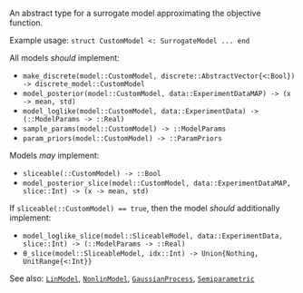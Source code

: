 An abstract type for a surrogate model approximating the objective function.

Example usage: `struct CustomModel <: SurrogateModel ... end`

All models *should* implement:

  * `make_discrete(model::CustomModel, discrete::AbstractVector{<:Bool}) -> discrete_model::CustomModel`
  * `model_posterior(model::CustomModel, data::ExperimentDataMAP) -> (x -> mean, std)`
  * `model_loglike(model::CustomModel, data::ExperimentData) -> (::ModelParams -> ::Real)`
  * `sample_params(model::CustomModel) -> ::ModelParams`
  * `param_priors(model::CustomModel) -> ::ParamPriors`

Models *may* implement:

  * `sliceable(::CustomModel) -> ::Bool`
  * `model_posterior_slice(model::CustomModel, data::ExperimentDataMAP, slice::Int) -> (x -> mean, std)`

If `sliceable(::CustomModel) == true`, then the model *should* additionally implement:

  * `model_loglike_slice(model::SliceableModel, data::ExperimentData, slice::Int) -> (::ModelParams -> ::Real)`
  * `θ_slice(model::SliceableModel, idx::Int) -> Union{Nothing, UnitRange{<:Int}}`

See also: [`LinModel`](@ref), [`NonlinModel`](@ref), [`GaussianProcess`](@ref), [`Semiparametric`](@ref)
